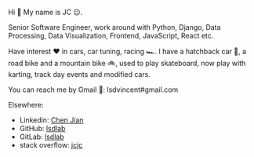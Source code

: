 Hi :wave: My name is JC :wink:.

Senior Software Engineer, work around with Python, Django, Data Processing, Data Visualization, Frontend, JavaScript, React etc.

Have interest :hearts: in cars, car tuning, racing :racing_car:. I have a hatchback car :red_car:, a road bike and a mountain bike :bike:, used to play skateboard, now play with karting, track day events and modified cars.

You can reach me by Gmail :e-mail:: lsdvincent#gmail.com

Elsewhere:

- Linkedin: [Chen Jian](https://www.linkedin.com/in/jc-81493210b/)
- GitHub: [lsdlab](https://github.com/lsdlab)
- GitLab: [lsdlab](https://gitlab.com/lsdlab)
- stack overflow: [jcjc](https://stackoverflow.com/users/3295711/jcjc?tab=profile)

